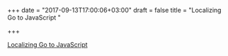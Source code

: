 +++
date = "2017-09-13T17:00:06+03:00"
draft = false
title = "Localizing Go to JavaScript  "

+++

<p><a href="http://foresthoffman.com/localizing-go-to-javascript/">Localizing Go to JavaScript  </a></p>
